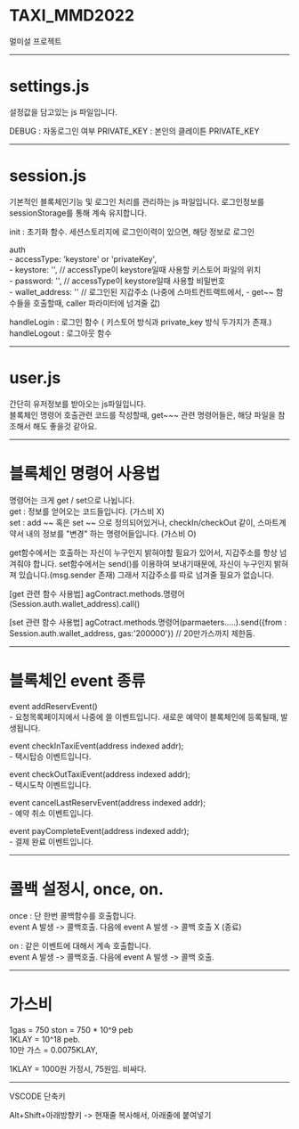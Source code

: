 # TAXI_MMD2022
멀미설 프로젝트

-------------------------------------------------------------------
# settings.js
설정값을 담고있는 js 파일입니다.

DEBUG : 자동로그인 여부
PRIVATE_KEY : 본인의 클레이튼 PRIVATE_KEY

-------------------------------------------------------------------
# session.js
기본적인 블록체인기능 및 로그인 처리를 관리하는 js 파일입니다.
로그인정보를 sessionStorage를 통해 계속 유지합니다.

init : 초기화 함수. 세션스토리지에 로그인이력이 있으면, 해당 정보로 로그인

auth   
    - accessType: 'keystore' or 'privateKey',  
    - keystore: '', // accessType이 keystore일때 사용할 키스토어 파일의 위치  
    - password: '', // accessType이 keystore일때 사용할 비밀번호  
    - wallet_address: '' // 로그인된 지갑주소 (나중에 스마트컨트랙트에서, - get~~ 함수들을 호출할때, caller 파라미터에 넘겨줄 값)  

handleLogin : 로그인 함수 ( 키스토어 방식과 private_key 방식 두가지가 존재.)
handleLogout : 로그아웃 함수

---------------------------------------------------------------------
# user.js
간단히 유저정보를 받아오는 js파일입니다.  
블록체인 명령어 호출관련 코드를 작성할때, get~~~ 관련 명령어들은, 해당 파일을 참조해서 해도 좋을것 같아요.

-------------------------------------------------------------------------------------------------
# 블록체인 명령어 사용법

명령어는 크게 get / set으로 나뉩니다.  
get : 정보를 얻어오는 코드들입니다. (가스비 X)  
set : add ~~ 혹은 set ~~ 으로 정의되어있거나, checkIn/checkOut 같이, 스마트계약서 내의 정보를 "변경" 하는 명령어들입니다. (가스비 O)

get함수에서는 호출하는 자신이 누구인지 밝혀야할 필요가 있어서, 지갑주소를 항상 넘겨줘야 합니다.
set함수에서는 send()를 이용하여 보내기때문에, 자신이 누구인지 밝혀져 있습니다.(msg.sender 존재) 그래서 지갑주소를 따로 넘겨줄 필요가 없습니다.

[get 관련 함수 사용법]
agContract.methods.명령어(Session.auth.wallet_address).call()

[set 관련 함수 사용법]
agCotract.methods.명령어(parmaeters.....).send({from : Session.auth.wallet_address, gas:'200000'})  // 20만가스까지 제한둠.

--------------------------------------------------------------------------------------------------
# 블록체인 event 종류
event addReservEvent()  
    - 요청목록페이지에서 나중에 쓸 이벤트입니다. 새로운 예약이 블록체인에 등록될때, 발생됩니다.

event checkInTaxiEvent(address indexed addr);  
    - 택시탑승 이벤트입니다.

event checkOutTaxiEvent(address indexed addr);     
    - 택시도착 이벤트입니다.

event cancelLastReservEvent(address indexed addr);  
    - 예약 취소 이벤트입니다.

event payCompleteEvent(address indexed addr);  
    - 결제 완료 이벤트입니다.

--------------------------------------------------------------------------------------------------
# 콜백 설정시, once, on.

once : 단 한번 콜백함수를 호출합니다.  
 event A 발생 -> 콜백호출.   다음에 event A 발생 -> 콜백 호출 X (종료)

on : 같은 이벤트에 대해서 계속 호출합니다.  
 event A 발생 -> 콜백호출.   다음에 event A 발생 -> 콜백 호출.

--------------------------------------------------------------------------------------
# 가스비
1gas = 750 ston = 750 * 10^9 peb  
1KLAY = 10^18 peb.  
10만 가스 = 0.0075KLAY,

1KLAY = 1000원 가정시, 75원임. 비싸다.

--------------------------------------------------------------------
VSCODE 단축키

Alt+Shift+아래방향키 -> 현재줄 복사해서, 아래줄에 붙여넣기